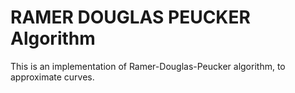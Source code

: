 # RAMER DOUGLAS PEUCKER Algorithm

This is an implementation of Ramer-Douglas-Peucker algorithm, to approximate curves.